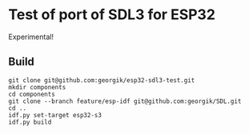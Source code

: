 # Test of port of SDL3 for ESP32

Experimental!

## Build

```
git clone git@github.com:georgik/esp32-sdl3-test.git
mkdir components
cd components
git clone --branch feature/esp-idf git@github.com:georgik/SDL.git
cd ..
idf.py set-target esp32-s3
idf.py build
```
